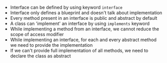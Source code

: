 - Interface can be defined by using keyword ```interface```
- Interface only defines a blueprint and doesn't talk about implementation
- Every method present in an interface is public and abstract by default
- A class can 'implement' an interface by using ```implements``` keyword
- While implementing a method from an interface, we cannot reduce the scope of access modifier
- While implementing an interface, for each and every abstract method we need to provide the implementation
- If we can't provide full implementation of all methods, we need to declare the class as abstract